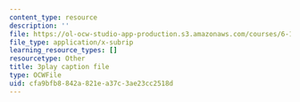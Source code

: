 ```yaml
---
content_type: resource
description: ''
file: https://ol-ocw-studio-app-production.s3.amazonaws.com/courses/6-189-multicore-programming-primer-january-iap-2007/cfa9bfb8842a821ea37c3ae23cc2518d_Y1mrnc1hz9g.srt
file_type: application/x-subrip
learning_resource_types: []
resourcetype: Other
title: 3play caption file
type: OCWFile
uid: cfa9bfb8-842a-821e-a37c-3ae23cc2518d
---
```

